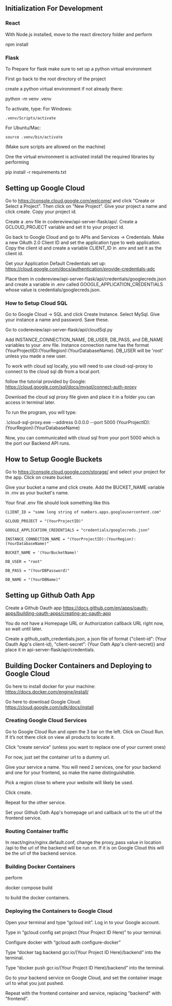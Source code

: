 ## Initialization For Development
### React
With Node.js installed, move to the react directory folder and perform

npm install 


### Flask
To Prepare for flask make sure to set up a python virtual environment

First go back to the root directory of the project

create a python virtual environment if not already there:

python -m venv .venv

To activate, type:
For Windows:

    .venv/Scripts/activate
For Ubuntu/Mac:

    source .venv/bin/activate
(Make sure scripts are allowed on the machine)

One the virtual environment is activated install the required libraries by performing 

pip install -r requirements.txt

## Setting up Google Cloud

Go to https://console.cloud.google.com/welcome/ and click "Create or Select a Project". Then click on "New Project". Give your project a name and click create. Copy your project id.

Create a .env file in codereview/api-server-flask/api/. Create a GCLOUD_PROJECT variable and set it to your project id.

Go back to Google Cloud and go to APIs and Services -> Credentials. Make a new  OAuth 2.0 Client ID and set the application type to web application. Copy the client id and create a variable CLIENT_ID in .env and set it as the client id.

Get your Application Default Credentials set up: https://cloud.google.com/docs/authentication/provide-credentials-adc 

Place them in codereview/api-server-flask/api/credentials/googlecreds.json and create a variable in .env called GOOGLE_APPLICATION_CREDENTIALS whose value is credentials/googlecreds.json.



### How to Setup Cloud SQL

Go to Google Cloud -> SQL and click Create Instance. Select MySql. Give your instance a name and password. Save these.

Go to codereview/api-server-flask/api/cloudSql.py

Add INSTANCE_CONNECTION_NAME, DB_USER, DB_PASS, and DB_NAME variables to your .env file. Instance connection name has the format (YourProjectID):(YourRegion):(YourDatabaseName). DB_USER will be 'root' unless you made a new user.

To work with cloud sql locally, you will need to use cloud-sql-proxy to connect to the cloud sql db from a local port.

follow the tutorial provided by Google: https://cloud.google.com/sql/docs/mysql/connect-auth-proxy

Download the cloud sql proxy file given and place it in a folder you can access in terminal later.

To run the program, you will type:

.\cloud-sql-proxy.exe --address 0.0.0.0 --port 5000 (YourProjectID):(YourRegion):(YourDatabaseName)

Now, you can communicated with cloud sql from your port 5000 which is the port our Backend API runs.

## How to Setup Google Buckets
Go to https://console.cloud.google.com/storage/ and select your project for the app. Click on create bucket.

Give your bucket a name and click create. Add the BUCKET_NAME variable in .rnv as your bucket's name.

Your final .env file should look something like this

    CLIENT_ID = "some long string of numbers.apps.googleusercontent.com"
    
    GCLOUD_PROJECT = "(YourProjectID)"
    
    GOOGLE_APPLICATION_CREDENTIALS = "credentials/googlecreds.json"
    
    INSTANCE_CONNECTION_NAME = "(YourProjectID):(YourRegion):(YourDatabaseName)"
    
    BUCKET_NAME = '(YourBucketName)'
    
    DB_USER = "root"
    
    DB_PASS = "(YourDBPassword)"
    
    DB_NAME = "(YourDBName)"

## Setting up Github Oath App

Create a Github Oauth app https://docs.github.com/en/apps/oauth-apps/building-oauth-apps/creating-an-oauth-app

You do not have a Homepage URL or Authorization callback URL right now, so wait until later.

Create a github_oath_credentials.json, a json file of format {"client-id": (Your Oauth App's client-id), "client-secret":  (Your Oath App's client-secret)} and place it in api-server-flask/api/credentials.

## Building Docker Containers and Deploying to Google Cloud
Go here to install docker for your machine: https://docs.docker.com/engine/install/

Go here to download Google Cloud: https://cloud.google.com/sdk/docs/install

### Creating Google Cloud Services
Go to Google Cloud Run and open the 3 bar on the left. Click on Cloud Run. If it’s not there click on view all products to locate it.

Click “create service” (unless you want to replace one of your current ones)

For now, just set the container url to a dummy url.

Give your service a name. You will need 2 services, one for your backend and one for your frontend, so make the name distinguishable.

Pick a region close to where your website will likely be used.

Click create.

Repeat for the other service.

Set your Github Oath App's homepage url and callback url to the url of the frontend service.

### Routing Container traffic
In react/nginx/nginx.default.conf, change the proxy_pass value in location /api to the url of the backend will be run on. If it is on Google Cloud this will be the url of the backend service.

### Building Docker Containers
perform

docker compose build

to build the docker containers.

### Deploying the Containers to Google Cloud

Open your terminal and type “gcloud init”. Log in to your Google account.

Type in “gcloud config set project (Your Project ID Here)” to your terminal.

Configure docker with “gcloud auth configure-docker” 

Type “docker tag backend gcr.io/(Your Project ID Here)/backend” into the terminal.

Type “docker push gcr.io/(Your Project ID Here)/backend” into the terminal.

Go to your backend service on Google Cloud, and set the container image url to what you just pushed.

Repeat with the frontend container and service, replacing "backend" with "frontend".
